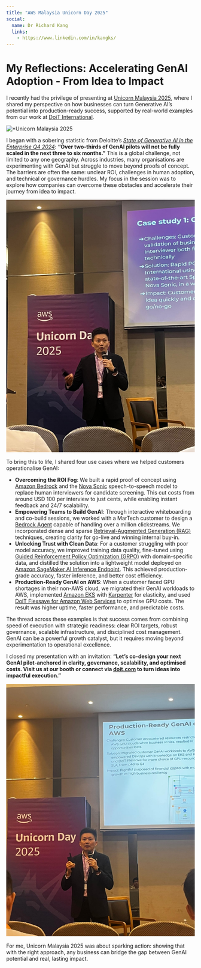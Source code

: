 ```yaml
--- 
title: "AWS Malaysia Unicorn Day 2025"
social:
  name: Dr Richard Kang
  links:
    - https://www.linkedin.com/in/kangks/
---
```


# My Reflections: Accelerating GenAI Adoption - From Idea to Impact

I recently had the privilege of presenting at [Unicorn Malaysia 2025](https://pages.awscloud.com/aws-unicorn-day-my.html), where I shared my perspective on how businesses can turn Generative AI’s potential into production-ready success, supported by real-world examples from our work at [DoiT International](https://doit.com).  

![*Unicorn Malaysia 2025](/assets/images/2025-07-29-AWS-Malaysia-Unicorn-Day-2025-presentation/opening.jpeg)

I began with a sobering statistic from Deloitte’s *[State of Generative AI in the Enterprise Q4 2024](https://www.deloitte.com/us/en/what-we-do/capabilities/applied-artificial-intelligence/content/state-of-generative-ai-in-enterprise.html)*: **“Over two-thirds of GenAI pilots will not be fully scaled in the next three to six months.”** This is a global challenge, not limited to any one geography. Across industries, many organisations are experimenting with GenAI but struggle to move beyond proofs of concept. The barriers are often the same: unclear ROI, challenges in human adoption, and technical or governance hurdles. My focus in the session was to explore how companies can overcome these obstacles and accelerate their journey from idea to impact.

![*Unicorn Malaysia 2025](/assets/images/2025-07-29-AWS-Malaysia-Unicorn-Day-2025-presentation/casestudy1.jpeg)

To bring this to life, I shared four use cases where we helped customers operationalise GenAI:  

- **Overcoming the ROI Fog**: We built a rapid proof of concept using [Amazon Bedrock](https://aws.amazon.com/bedrock/) and the [Nova Sonic](https://aws.amazon.com/ai/generative-ai/nova/speech/) speech-to-speech model to replace human interviewers for candidate screening. This cut costs from around USD 100 per interview to just cents, while enabling instant feedback and 24/7 scalability.  
- **Empowering Teams to Build GenAI**: Through interactive whiteboarding and co-build sessions, we worked with a MarTech customer to design a [Bedrock Agent](https://docs.aws.amazon.com/bedrock/latest/userguide/agents.html) capable of handling over a million clickstreams. We incorporated dense and sparse [Retrieval-Augmented Generation (RAG)](https://aws.amazon.com/what-is/retrieval-augmented-generation/) techniques, creating clarity for go-live and winning internal buy-in.  
- **Unlocking Trust with Clean Data**: For a customer struggling with poor model accuracy, we improved training data quality, fine-tuned using [Guided Reinforcement Policy Optimization (GRPO)](https://builder.aws.com/content/2rJrpj6m2eh591fjMcRZ3ushpB7/deep-dive-into-group-relative-policy-optimization-grpo) with domain-specific data, and distilled the solution into a lightweight model deployed on [Amazon SageMaker AI Inference Endpoint](https://docs.aws.amazon.com/sagemaker/latest/dg/deploy-model.html). This achieved production-grade accuracy, faster inference, and better cost efficiency.  
- **Production-Ready GenAI on AWS**: When a customer faced GPU shortages in their non-AWS cloud, we migrated their GenAI workloads to AWS, implemented [Amazon EKS](https://aws.amazon.com/eks/) with [Karpenter](https://karpenter.sh/) for elasticity, and used [DoiT Flexsave for Amazon Web Services](https://help.doit.com/docs/optimize/flexsave/aws) to optimise GPU costs. The result was higher uptime, faster performance, and predictable costs.

The thread across these examples is that success comes from combining speed of execution with strategic readiness: clear ROI targets, robust governance, scalable infrastructure, and disciplined cost management. GenAI can be a powerful growth catalyst, but it requires moving beyond experimentation to operational excellence.

I closed my presentation with an invitation: **“Let’s co-design your next GenAI pilot-anchored in clarity, governance, scalability, and optimised costs. Visit us at our booth or connect via [doit.com](https://doit.com) to turn ideas into impactful execution.”**  

![*Unicorn Malaysia 2025](/assets/images/2025-07-29-AWS-Malaysia-Unicorn-Day-2025-presentation/closing.jpeg)

For me, Unicorn Malaysia 2025 was about sparking action: showing that with the right approach, any business can bridge the gap between GenAI potential and real, lasting impact.
